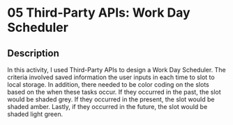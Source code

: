 # 05 Third-Party APIs: Work Day Scheduler

## Description
In this activity, I used Third-Party APIs to design a Work Day Scheduler. 
The criteria involved saved information the user inputs in each time to slot to local storage. In addition, there needed to be color coding on the slots based on the when these tasks occur. 
If they occurred in the past, the slot would be shaded grey. 
If they occurred in the present, the slot would be shaded amber. 
Lastly, if they occurred in the future, the slot would be shaded light green.

